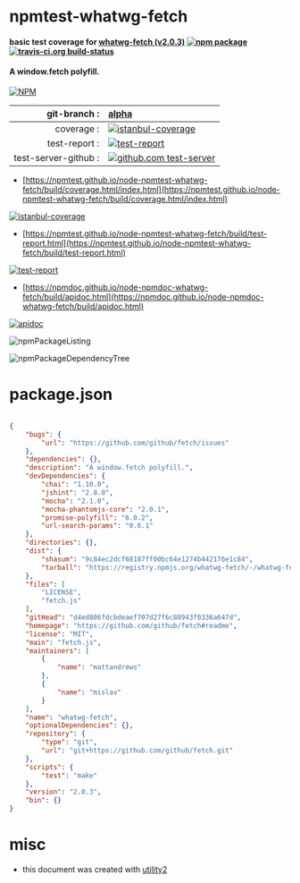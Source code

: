 # npmtest-whatwg-fetch

#### basic test coverage for  [whatwg-fetch (v2.0.3)](https://github.com/github/fetch#readme)  [![npm package](https://img.shields.io/npm/v/npmtest-whatwg-fetch.svg?style=flat-square)](https://www.npmjs.org/package/npmtest-whatwg-fetch) [![travis-ci.org build-status](https://api.travis-ci.org/npmtest/node-npmtest-whatwg-fetch.svg)](https://travis-ci.org/npmtest/node-npmtest-whatwg-fetch)

#### A window.fetch polyfill.

[![NPM](https://nodei.co/npm/whatwg-fetch.png?downloads=true&downloadRank=true&stars=true)](https://www.npmjs.com/package/whatwg-fetch)

| git-branch : | [alpha](https://github.com/npmtest/node-npmtest-whatwg-fetch/tree/alpha)|
|--:|:--|
| coverage : | [![istanbul-coverage](https://npmtest.github.io/node-npmtest-whatwg-fetch/build/coverage.badge.svg)](https://npmtest.github.io/node-npmtest-whatwg-fetch/build/coverage.html/index.html)|
| test-report : | [![test-report](https://npmtest.github.io/node-npmtest-whatwg-fetch/build/test-report.badge.svg)](https://npmtest.github.io/node-npmtest-whatwg-fetch/build/test-report.html)|
| test-server-github : | [![github.com test-server](https://npmtest.github.io/node-npmtest-whatwg-fetch/GitHub-Mark-32px.png)](https://npmtest.github.io/node-npmtest-whatwg-fetch/build/app/index.html) | | build-artifacts : | [![build-artifacts](https://npmtest.github.io/node-npmtest-whatwg-fetch/glyphicons_144_folder_open.png)](https://github.com/npmtest/node-npmtest-whatwg-fetch/tree/gh-pages/build)|

- [https://npmtest.github.io/node-npmtest-whatwg-fetch/build/coverage.html/index.html](https://npmtest.github.io/node-npmtest-whatwg-fetch/build/coverage.html/index.html)

[![istanbul-coverage](https://npmtest.github.io/node-npmtest-whatwg-fetch/build/screenCapture.buildCi.browser.%252Ftmp%252Fbuild%252Fcoverage.lib.html.png)](https://npmtest.github.io/node-npmtest-whatwg-fetch/build/coverage.html/index.html)

- [https://npmtest.github.io/node-npmtest-whatwg-fetch/build/test-report.html](https://npmtest.github.io/node-npmtest-whatwg-fetch/build/test-report.html)

[![test-report](https://npmtest.github.io/node-npmtest-whatwg-fetch/build/screenCapture.buildCi.browser.%252Ftmp%252Fbuild%252Ftest-report.html.png)](https://npmtest.github.io/node-npmtest-whatwg-fetch/build/test-report.html)

- [https://npmdoc.github.io/node-npmdoc-whatwg-fetch/build/apidoc.html](https://npmdoc.github.io/node-npmdoc-whatwg-fetch/build/apidoc.html)

[![apidoc](https://npmdoc.github.io/node-npmdoc-whatwg-fetch/build/screenCapture.buildCi.browser.%252Ftmp%252Fbuild%252Fapidoc.html.png)](https://npmdoc.github.io/node-npmdoc-whatwg-fetch/build/apidoc.html)

![npmPackageListing](https://npmtest.github.io/node-npmtest-whatwg-fetch/build/screenCapture.npmPackageListing.svg)

![npmPackageDependencyTree](https://npmtest.github.io/node-npmtest-whatwg-fetch/build/screenCapture.npmPackageDependencyTree.svg)



# package.json

```json

{
    "bugs": {
        "url": "https://github.com/github/fetch/issues"
    },
    "dependencies": {},
    "description": "A window.fetch polyfill.",
    "devDependencies": {
        "chai": "1.10.0",
        "jshint": "2.8.0",
        "mocha": "2.1.0",
        "mocha-phantomjs-core": "2.0.1",
        "promise-polyfill": "6.0.2",
        "url-search-params": "0.6.1"
    },
    "directories": {},
    "dist": {
        "shasum": "9c84ec2dcf68187ff00bc64e1274b442176e1c84",
        "tarball": "https://registry.npmjs.org/whatwg-fetch/-/whatwg-fetch-2.0.3.tgz"
    },
    "files": [
        "LICENSE",
        "fetch.js"
    ],
    "gitHead": "d4ed806fdcbdeaef707d27f6c88943f0336a647d",
    "homepage": "https://github.com/github/fetch#readme",
    "license": "MIT",
    "main": "fetch.js",
    "maintainers": [
        {
            "name": "mattandrews"
        },
        {
            "name": "mislav"
        }
    ],
    "name": "whatwg-fetch",
    "optionalDependencies": {},
    "repository": {
        "type": "git",
        "url": "git+https://github.com/github/fetch.git"
    },
    "scripts": {
        "test": "make"
    },
    "version": "2.0.3",
    "bin": {}
}
```



# misc
- this document was created with [utility2](https://github.com/kaizhu256/node-utility2)

